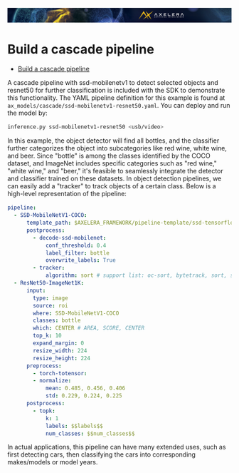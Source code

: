 ![](/docs/images/Ax_Page_Banner_2500x168_01.png)
# Build a cascade pipeline

- [Build a cascade pipeline](#build-a-cascade-pipeline)

A cascade pipeline with ssd-mobilenetv1 to detect selected objects and resnet50 for further
classification is included with the SDK to demonstrate this functionality. The YAML pipeline
definition for this example is found at `ax_models/cascade/ssd-mobilenetv1-resnet50.yaml`. You can
deploy and run the model by:

```bash
inference.py ssd-mobilenetv1-resnet50 <usb/video>
```

In this example, the object detector will find all bottles, and the classifier further categorizes
the object into subcategories like red wine, white wine, and beer. Since "bottle" is among the
classes identified by the COCO dataset, and ImageNet includes specific categories such as
"red wine," "white wine," and "beer," it's feasible to seamlessly integrate the detector and
classifier trained on these datasets. In object detection pipelines, we can easily add a "tracker"
to track objects of a certain class. Below is a high-level representation of the pipeline:

```yaml
pipeline:
  - SSD-MobileNetV1-COCO:
      template_path: $AXELERA_FRAMEWORK/pipeline-template/ssd-tensorflow.yaml
      postprocess:
        - decode-ssd-mobilenet:
            conf_threshold: 0.4
            label_filter: bottle
            overwrite_labels: True
        - tracker:
            algorithm: sort # support list: oc-sort, bytetrack, sort, scalarmot
  - ResNet50-ImageNet1K:
      input:
        type: image
        source: roi
        where: SSD-MobileNetV1-COCO
        classes: bottle
        which: CENTER # AREA, SCORE, CENTER
        top_k: 10
        expand_margin: 0
        resize_width: 224
        resize_height: 224
      preprocess:
        - torch-totensor:
        - normalize:
            mean: 0.485, 0.456, 0.406
            std: 0.229, 0.224, 0.225
      postprocess:
        - topk:
            k: 1
            labels: $$labels$$
            num_classes: $$num_classes$$
```

In actual applications, this pipeline can have many extended uses, such as first detecting cars,
then classifying the cars into corresponding makes/models or model years.
